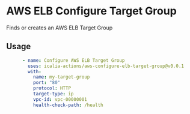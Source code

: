 # AWS ELB Configure Target Group

Finds or creates an AWS ELB Target Group

## Usage

```yaml
      - name: Configure AWS ELB Target Group
        uses: icalia-actions/aws-configure-elb-target-group@v0.0.1
        with:
          name: my-target-group
          port: "80"
          protocol: HTTP
          target-type: ip
          vpc-id: vpc-00000001
          health-check-path: /health
```
